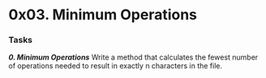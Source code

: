 # 0x03. Minimum Operations

### Tasks

_**0. Minimum Operations**_
Write a method that calculates the fewest number of operations needed to result in exactly n characters in the file.
